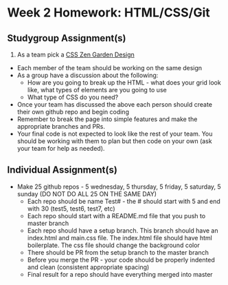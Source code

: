 # Week 2 Homework: HTML/CSS/Git

## Studygroup Assignment(s)
1. As a team pick a [CSS Zen Garden Design](http://www.mezzoblue.com/zengarden/alldesigns/) 
  * Each member of the team should be working on the same design
  * As a group have a discussion about the following:
    * How are you going to break up the HTML - what does your grid look like, what types of elements are you going to use
    * What type of CSS do you need?
  * Once your team has discussed the above each person should create their own github repo and begin coding
  * Remember to break the page into simple features and make the appropriate branches and PRs.
  * Your final code is not expected to look like the rest of your team.  You should be working with them to plan but then code on your own (ask your team for help as needed).
  

## Individual Assignment(s)
  * Make 25 github repos - 5 wednesday, 5 thursday, 5 friday, 5 saturday, 5 sunday (DO NOT DO ALL 25 ON THE SAME DAY)
    * Each repo should be name Test# - the # should start with 5 and end with 30 (test5, test6, test7, etc)
    * Each repo should start with a README.md file that you push to master branch
    * Each repo should have a setup branch.  This branch should have an index.html and main.css file.  The index.html file should have html boilerplate.  The css file should change the background color
    * There should be PR from the setup branch to the master branch
    * Before you merge the PR - your code should be properly indented and clean (consistent appropriate spacing)
    * Final result for a repo should have everything merged into master
